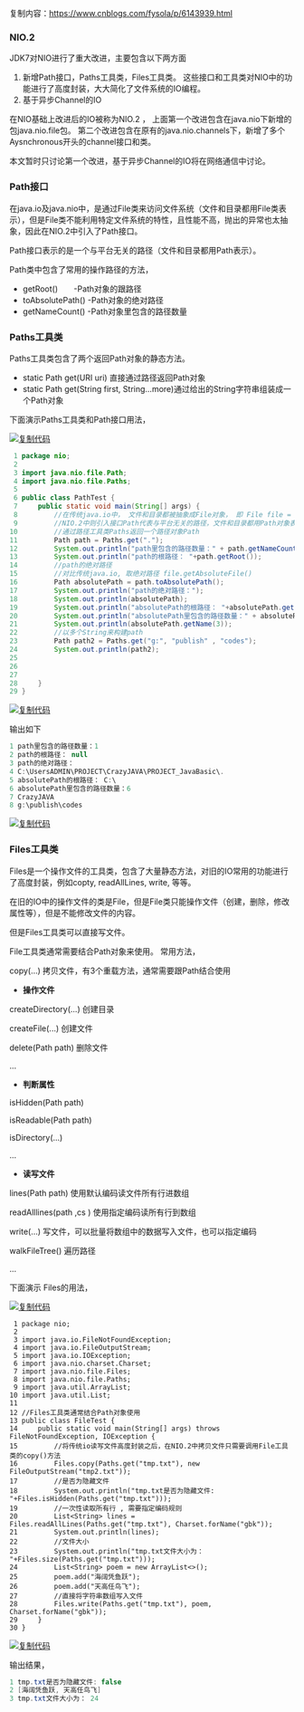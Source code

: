 复制内容：https://www.cnblogs.com/fysola/p/6143939.html

### NIO.2

JDK7对NIO进行了重大改进，主要包含以下两方面

1. 新增Path接口，Paths工具类，Files工具类。 这些接口和工具类对NIO中的功能进行了高度封装，大大简化了文件系统的IO编程。
2. 基于异步Channel的IO

在NIO基础上改进后的IO被称为NIO.2 ， 上面第一个改进包含在java.nio下新增的包java.nio.file包。 第二个改进包含在原有的java.nio.channels下，新增了多个Aysnchronous开头的channel接口和类。

本文暂时只讨论第一个改进，基于异步Channel的IO将在网络通信中讨论。

### Path接口

在java.io及java.nio中，是通过File类来访问文件系统（文件和目录都用File类表示），但是File类不能利用特定文件系统的特性，且性能不高，抛出的异常也太抽象，因此在NIO.2中引入了Path接口。

Path接口表示的是一个与平台无关的路径（文件和目录都用Path表示）。

Path类中包含了常用的操作路径的方法，

- getRoot()　　-Path对象的跟路径
- toAbsolutePath() -Path对象的绝对路径
- getNameCount()  -Path对象里包含的路径数量

### Paths工具类

Paths工具类包含了两个返回Path对象的静态方法。

- static Path get(URI uri) 直接通过路径返回Path对象
- static Path get(String first, String...more)通过给出的String字符串组装成一个Path对象

下面演示Paths工具类和Path接口用法，

[![复制代码](https://common.cnblogs.com/images/copycode.gif)](javascript:void(0);)

```java
 1 package nio;
 2 
 3 import java.nio.file.Path;
 4 import java.nio.file.Paths;
 5 
 6 public class PathTest {
 7     public static void main(String[] args) {
 8         //在传统java.io中， 文件和目录都被抽象成File对象， 即 File file = new File(".");
 9         //NIO.2中则引入接口Path代表与平台无关的路径，文件和目录都用Path对象表示
10         //通过路径工具类Paths返回一个路径对象Path
11         Path path = Paths.get(".");
12         System.out.println("path里包含的路径数量：" + path.getNameCount());
13         System.out.println("path的根路径： "+path.getRoot());
14         //path的绝对路径
15         //对比传统java.io, 取绝对路径 file.getAbsoluteFile()
16         Path absolutePath = path.toAbsolutePath();
17         System.out.println("path的绝对路径：");
18         System.out.println(absolutePath);
19         System.out.println("absolutePath的根路径： "+absolutePath.getRoot());
20         System.out.println("absolutePath里包含的路径数量：" + absolutePath.getNameCount());
21         System.out.println(absolutePath.getName(3));
22         //以多个String来构建path
23         Path path2 = Paths.get("g:", "publish" , "codes");
24         System.out.println(path2);
25         
26 
27         
28     }
29 }
```

[![复制代码](https://common.cnblogs.com/images/copycode.gif)](javascript:void(0);)

输出如下

```java
1 path里包含的路径数量：1
2 path的根路径： null
3 path的绝对路径：
4 C:\UsersADMIN\PROJECT\CrazyJAVA\PROJECT_JavaBasic\.
5 absolutePath的根路径： C:\
6 absolutePath里包含的路径数量：6
7 CrazyJAVA
8 g:\publish\codes
```

[![复制代码](https://common.cnblogs.com/images/copycode.gif)](javascript:void(0);)

 

### Files工具类

Files是一个操作文件的工具类，包含了大量静态方法，对旧的IO常用的功能进行了高度封装，例如copty, readAllLines, write, 等等。

在旧的IO中的操作文件的类是File，但是File类只能操作文件（创建，删除，修改属性等），但是不能修改文件的内容。

但是Files工具类可以直接写文件。

File工具类通常需要结合Path对象来使用。 常用方法，

copy(...) 拷贝文件，有3个重载方法，通常需要跟Path结合使用

- **操作文件**

createDirectory(...) 创建目录

createFile(...) 创建文件

delete(Path path) 删除文件

...

- **判断属性**

isHidden(Path path)

isReadable(Path path)

isDirectory(...)

...

- **读写文件**

lines(Path path) 使用默认编码读文件所有行进数组

readAlllines(path ,cs ) 使用指定编码读所有行到数组

write(...) 写文件，可以批量将数组中的数据写入文件，也可以指定编码

walkFileTree() 遍历路径

...

下面演示 Files的用法，

[![复制代码](https://common.cnblogs.com/images/copycode.gif)](javascript:void(0);)

```
 1 package nio;
 2 
 3 import java.io.FileNotFoundException;
 4 import java.io.FileOutputStream;
 5 import java.io.IOException;
 6 import java.nio.charset.Charset;
 7 import java.nio.file.Files;
 8 import java.nio.file.Paths;
 9 import java.util.ArrayList;
10 import java.util.List;
11 
12 //Files工具类通常结合Path对象使用
13 public class FileTest {
14     public static void main(String[] args) throws FileNotFoundException, IOException {
15         //将传统io读写文件高度封装之后，在NIO.2中拷贝文件只需要调用File工具类的copy()方法
16         Files.copy(Paths.get("tmp.txt"), new FileOutputStream("tmp2.txt"));
17         //是否为隐藏文件    
18         System.out.println("tmp.txt是否为隐藏文件: "+Files.isHidden(Paths.get("tmp.txt")));
19         //一次性读取所有行 , 需要指定编码规则
20         List<String> lines = Files.readAllLines(Paths.get("tmp.txt"), Charset.forName("gbk"));
21         System.out.println(lines);
22         //文件大小
23         System.out.println("tmp.txt文件大小为： "+Files.size(Paths.get("tmp.txt")));
24         List<String> poem = new ArrayList<>();
25         poem.add("海阔凭鱼跃");
26         poem.add("天高任鸟飞");
27         //直接将字符串数组写入文件
28         Files.write(Paths.get("tmp.txt"), poem, Charset.forName("gbk"));
29     }
30 }
```

[![复制代码](https://common.cnblogs.com/images/copycode.gif)](javascript:void(0);)

输出结果，

```java 
1 tmp.txt是否为隐藏文件: false
2 [海阔凭鱼跃, 天高任鸟飞]
3 tmp.txt文件大小为： 24
```